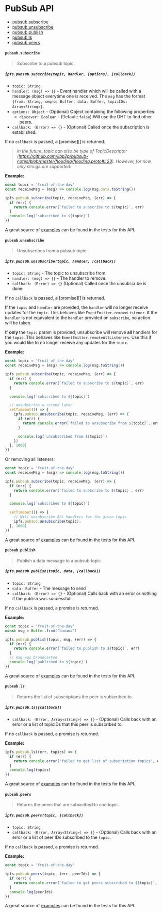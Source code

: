 # PubSub API

* [pubsub.subscribe](#pubsubsubscribe)
* [pubsub.unsubscribe](#pubsubunsubscribe)
* [pubsub.publish](#pubsubpublish)
* [pubsub.ls](#pubsubls)
* [pubsub.peers](#pubsubpeers)

#### `pubsub.subscribe`

> Subscribe to a pubsub topic.

##### `ipfs.pubsub.subscribe(topic, handler, [options], [callback])`

- `topic: String`
- `handler: (msg) => {}` - Event handler which will be called with a message object everytime one is received. The `msg` has the format `{from: String, seqno: Buffer, data: Buffer, topicIDs: Array<String>}`.
- `options: Object` - (Optional) Object containing the following properties:
  - `discover: Boolean` - (Default: `false`) Will use the DHT to find other peers.
- `callback: (Error) => {}` - (Optional) Called once the subscription is established.

If no `callback` is passed, a [promise][] is returned.

> _In the future, topic can also be type of TopicDescriptor (https://github.com/libp2p/pubsub-notes/blob/master/flooding/flooding.proto#L23). However, for now, only strings are supported._

**Example:**

```JavaScript
const topic = 'fruit-of-the-day'
const receiveMsg = (msg) => console.log(msg.data.toString())

ipfs.pubsub.subscribe(topic, receiveMsg, (err) => {
  if (err) {
    return console.error(`failed to subscribe to ${topic}`, err)
  }
  console.log(`subscribed to ${topic}`)
})
```

A great source of [examples][] can be found in the tests for this API.

#### `pubsub.unsubscribe`

> Unsubscribes from a pubsub topic.

##### `ipfs.pubsub.unsubscribe(topic, handler, [callback])`

- `topic: String` - The topic to unsubscribe from
- `handler: (msg) => {}` - The handler to remove.
- `callback: (Error) => {}` (Optional) Called once the unsubscribe is done.

If no `callback` is passed, a [promise][] is returned.

If the `topic` and `handler` are provided, the `handler` will no longer receive updates for the `topic`. This behaves like `EventEmitter.removeListener`. If the `handler` is not equivalent to the `handler` provided on `subscribe`, no action will be taken.

If **only** the `topic` param is provided, unsubscribe will remove **all** handlers for the `topic`. This behaves like `EventEmitter.remoteAllListeners`. Use this if you would like to no longer receive any updates for the `topic`.

**Example:**

```JavaScript
const topic = 'fruit-of-the-day'
const receiveMsg = (msg) => console.log(msg.toString())

ipfs.pubsub.subscribe(topic, receiveMsg, (err) => {
  if (err) {
    return console.error(`failed to subscribe to ${topic}`, err)
  }

  console.log(`subscribed to ${topic}`)

  // unsubscribe a second later
  setTimeout(() => {
    ipfs.pubsub.unsubscribe(topic, receiveMsg, (err) => {
      if (err) {
        return console.error(`failed to unsubscribe from ${topic}`, err)
      }

      console.log(`unsubscribed from ${topic}`)
    })
  }, 1000)
})
```

Or removing all listeners: 
```JavaScript
const topic = 'fruit-of-the-day'
const receiveMsg = (msg) => console.log(msg.toString())

ipfs.pubsub.subscribe(topic, receiveMsg, (err) => {
  if (err) {
    return console.error(`failed to subscribe to ${topic}`, err)
  }

  console.log(`subscribed to ${topic}`)

  setTimeout(() => {
    // Will unsubscribe ALL handlers for the given topic
    ipfs.pubsub.unsubscribe(topic);
  }, 1000)
})
```

A great source of [examples][] can be found in the tests for this API.

#### `pubsub.publish`

> Publish a data message to a pubsub topic.

##### `ipfs.pubsub.publish(topic, data, [callback])`

- `topic: String`
- `data: Buffer` - The message to send
- `callback: (Error) => {}` - (Optional) Calls back with an error or nothing if the publish was successful.

If no `callback` is passed, a promise is returned.

**Example:**

```JavaScript
const topic = 'fruit-of-the-day'
const msg = Buffer.from('banana')

ipfs.pubsub.publish(topic, msg, (err) => {
  if (err) {
    return console.error(`failed to publish to ${topic}`, err)
  }
  // msg was broadcasted
  console.log(`published to ${topic}`)
})
```

A great source of [examples][] can be found in the tests for this API.

#### `pubsub.ls`

> Returns the list of subscriptions the peer is subscribed to.

##### `ipfs.pubsub.ls([callback])`

- `callback: (Error, Array<string>) => {}` - (Optional) Calls back with an error or a list of topicIDs that this peer is subscribed to.

If no `callback` is passed, a promise is returned.

**Example:**

```JavaScript
ipfs.pubsub.ls((err, topics) => {
  if (err) {
    return console.error('failed to get list of subscription topics', err)
  }
  console.log(topics)
})
```

A great source of [examples][] can be found in the tests for this API.

#### `pubsub.peers`

> Returns the peers that are subscribed to one topic.

##### `ipfs.pubsub.peers(topic, [callback])`

- `topic: String`
- `callback: (Error, Array<String>) => {}` - (Optional) Calls back with an error or a list of peer IDs subscribed to the `topic`.

If no `callback` is passed, a promise is returned.

**Example:**

```JavaScript
const topic = 'fruit-of-the-day'

ipfs.pubsub.peers(topic, (err, peerIds) => {
  if (err) {
    return console.error(`failed to get peers subscribed to ${topic}`, err)
  }
  console.log(peerIds)
})
```

A great source of [examples][] can be found in the tests for this API.

[examples]: https://github.com/ipfs/interface-ipfs-core/blob/master/src/pubsub
